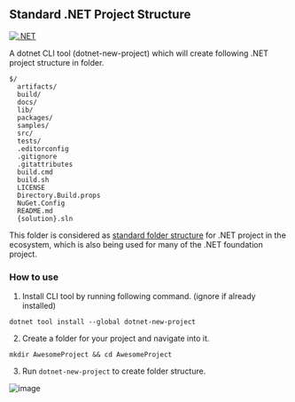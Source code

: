 ## Standard .NET Project Structure

[![.NET](https://github.com/MCCshreyas/Project/actions/workflows/dotnet.yml/badge.svg)](https://github.com/MCCshreyas/Project/actions/workflows/dotnet.yml)

A dotnet CLI tool (dotnet-new-project) which will create following .NET project structure in folder.

```
$/
  artifacts/
  build/
  docs/
  lib/
  packages/
  samples/
  src/
  tests/
  .editorconfig
  .gitignore
  .gitattributes
  build.cmd
  build.sh
  LICENSE
  Directory.Build.props
  NuGet.Config
  README.md
  {solution}.sln
```

This folder is considered as [standard folder structure](https://gist.github.com/davidfowl/ed7564297c61fe9ab814) for .NET project in the ecosystem, which is also being used for many of the .NET foundation project.

### How to use

1. Install CLI tool by running following command. (ignore if already installed)
```
dotnet tool install --global dotnet-new-project
```

2. Create a folder for your project and navigate into it. 
```
mkdir AwesomeProject && cd AwesomeProject
```
3. Run `dotnet-new-project` to create folder structure. 

![image](https://user-images.githubusercontent.com/17148381/116717555-a201ad80-a9f6-11eb-8602-f7e192903fad.png)

